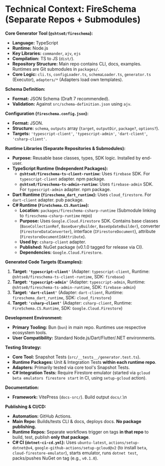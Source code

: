 <!-- Version: 1.7 | Last Updated: 2025-04-06 | Updated By: Cline -->
# Technical Context: FireSchema (Separate Repos + Submodules)

**Core Generator Tool (`@shtse8/fireschema`):**

- **Language:** TypeScript
- **Runtime:** Node.js
- **Key Libraries:** `commander`, `ajv`, `ejs`
- **Compilation:** TS to JS (`dist/`).
- **Repository Structure:** Main repo contains CLI, docs, examples. Runtimes are Git submodules in `packages/`.
- **Core Logic:** `cli.ts`, `configLoader.ts`, `schemaLoader.ts`, `generator.ts` (Executor), `adapters/*` (Adapters load own templates).

**Schema Definition:**

- **Format:** JSON Schema (Draft 7 recommended).
- **Validation:** Against `src/schema-definition.json` using `ajv`.

**Configuration (`fireschema.config.json`):**

- **Format:** JSON.
- **Structure:** `schema`, `outputs` array (`target`, `outputDir`, `package?`, `options?`).
- **Targets:** `'typescript-client'`, `'typescript-admin'`, `'dart-client'`, `'csharp-client'`.

**Runtime Libraries (Separate Repositories & Submodules):**

- **Purpose:** Reusable base classes, types, SDK logic. Installed by end-user.
- **TypeScript Runtime (Independent Packages):**
  - **`@shtse8/fireschema-ts-client-runtime`:** Uses `firebase` SDK. For `typescript-client` adapter. npm package.
  - **`@shtse8/fireschema-ts-admin-runtime`:** Uses `firebase-admin` SDK. For `typescript-admin` adapter. npm package.
- **Dart Runtime (`fireschema_dart_runtime`):** Uses `cloud_firestore`. For `dart-client` adapter. pub package.
- **C# Runtime (`FireSchema.CS.Runtime`):**
  - **Location:** `packages/fireschema-csharp-runtime` (Submodule linking to `fireschema-csharp-runtime` repo)
  - **Purpose:** Uses `Google.Cloud.Firestore` SDK. Contains base classes (`BaseCollectionRef`, `BaseQueryBuilder`, `BaseUpdateBuilder`), converter (`FirestoreDataConverter`), interface (`IFirestoreDocument`), attribute (`FirestoreDocumentIdAttribute`).
  - **Used by:** `csharp-client` adapter.
  - **Published:** NuGet package (v0.1.0 tagged for release via CI).
  - **Dependencies:** `Google.Cloud.Firestore`.

**Generated Code Targets (Examples):**

1.  **Target: `'typescript-client'`** (Adapter: `typescript-client`, Runtime: `@shtse8/fireschema-ts-client-runtime`, SDK: `firebase`)
2.  **Target: `'typescript-admin'`** (Adapter: `typescript-admin`, Runtime: `@shtse8/fireschema-ts-admin-runtime`, SDK: `firebase-admin`)
3.  **Target: `'dart-client'`** (Adapter: `dart-client`, Runtime: `fireschema_dart_runtime`, SDK: `cloud_firestore`)
4.  **Target: `'csharp-client'`** (Adapter: `csharp-client`, Runtime: `FireSchema.CS.Runtime`, SDK: `Google.Cloud.Firestore`)

**Development Environment:**

- **Primary Tooling:** Bun (`bun`) in main repo. Runtimes use respective ecosystem tools.
- **User Compatibility:** Standard Node.js/Dart/Flutter/.NET environments.

**Testing Strategy:**

- **Core Tool:** Snapshot Tests (`src/__tests__/generator.test.ts`).
- **Runtime Packages:** Unit & Integration Tests **within each runtime repo**.
- **Adapters:** Primarily tested via core tool's Snapshot Tests.
- **C# Integration Tests:** Require Firestore emulator (started via `gcloud beta emulators firestore start` in CI, using `setup-gcloud` action).

**Documentation:**

- **Framework:** VitePress (`docs-src/`). Build output `docs/`.\\n

**Publishing & CI/CD:**

- **Automation:** GitHub Actions.
- **Main Repo:** Builds/tests CLI & docs, deploys docs. **No package publishing.**
- **Runtime Repos:** Separate workflows trigger on tags **in that repo** to build, test, publish **only that package**.
- **C# CI (`dotnet-ci-cd.yml`):** Uses `ubuntu-latest`, `actions/setup-dotnet@v4`, `google-github-actions/setup-gcloud@v2` (to install `beta`, `cloud-firestore-emulator`), starts emulator, runs `dotnet test`, packs/pushes NuGet on tag (e.g., `v0.1.0`).
